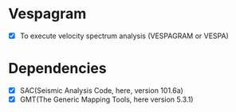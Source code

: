 # Vespagram
- [x] To execute velocity spectrum analysis (VESPAGRAM or VESPA)
# Dependencies
- [x] SAC(Seismic Analysis Code, here, version 101.6a)
- [x] GMT(The Generic Mapping Tools, here version 5.3.1)

